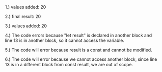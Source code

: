 1.) values added: 20

2.) final result: 20

3.) values added: 20

4.) The code errors because "let result" is declared in another block and line 13 is in another block, so it cannot access the variable.

5.) The code will error because result is a const and cannot be modified.

6.) The code will error because we cannot access another block, since line 13 is in a different block from const result, we are out of scope.

